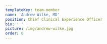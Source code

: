 ```yaml
---
templateKey: team-member
name: 'Andrew Wilke, MD'
position: Chief Clinical Experience Officer
bio: ' '
picture: /img/andrew-wilke.jpg
order: 0
---
```


